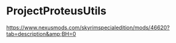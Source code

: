 # ProjectProteusUtils
https://www.nexusmods.com/skyrimspecialedition/mods/46620?tab=description&amp;BH=0
